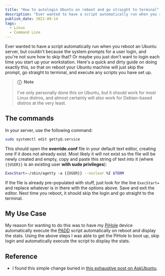 ```yaml
---
title: "How to autologin Ubuntu on reboot and go straight to terminal"
description: "Ever wanted to have a script automatically run when you reboot an Ubuntu server, but couldn't because the system prompts for a user login, and you're not sure how to skip that? Or maybe you just don't want to login each time you start up your workstation. Here's a quick and dirty guide on doing exactly this, so that on reboot your Ubuntu machine will just skip the prompt, go straight to terminal, and execute any scripts you have set up."
publish_date: 2021-09-14
tags:
  - Linux
  - Command Line
---
```


<!-- ## Sections

1. [Intro](#intro)
2. [The commands](#commands)
3. [My use case](#case)
4. [Reference](#ref) -->

<div id='intro'/>

Ever wanted to have a script automatically run when you reboot an Ubuntu server,
but couldn't because the system prompts for a user login, and you're not sure
how to skip that? Or maybe you just don't want to login each time you start up
your workstation. Here's a quick and dirty guide on doing exactly this, so that
on reboot your Ubuntu machine will just skip the prompt, go straight to
terminal, and execute any scripts you have set up.

> **ⓘ &nbsp;Note**<br><br> I've only personally done this on Ubuntu, but it
> should work for most Linux distros, and almost certainly will also work for
> Debian-based distros at the very least.

<div id='commands'/>

## The commands

In your server, use the following command:

```bash
sudo systemctl edit getty@.service
```

This should open the **override.conf** file in your default text editor,
creating one if it does not already exist. Most likely it will not exist so the
file will be newly created and empty, copy and paste this string of text into it
(where `{{USER}}` is an existing user **with sudo privileges**):

```bash
ExecStart=-/sbin/agetty -a {{USER}} --noclear %I $TERM
```

If the file is already pre-populated with stuff, just look for the line
`ExecStart=` and replace whatever is in there with the options above. Save and
exit the editor. Next time you reboot, it should skip the login and go straight
to the terminal.

<div id='case'/>

## My Use Case

My reason for wanting to do this was to have my
<a href="https://pi-hole.net" target="_blank">PiHole</a> device automatically
execute the <a href="https://github.com/pi-hole/PADD" target="_blank">PADD</a>
script automatically on reboot and display the stats. Using the above steps I
was able to get the PiHole to boot up, skip login and automatically execute the
script to display the stats.

<div id='ref'/>

## Reference

- I found this simple change buried in
  <a href="https://askubuntu.com/a/659268" target="_blank" rel="noopener noreferrer">this
  exhaustive post on AskUbuntu</a>.
